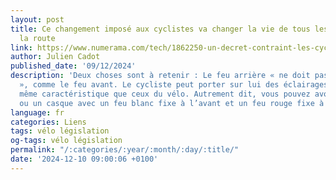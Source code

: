 ```yaml
---
layout: post
title: Ce changement imposé aux cyclistes va changer la vie de tous les usagers de
  la route
link: https://www.numerama.com/tech/1862250-un-decret-contraint-les-cyclistes-a-la-sobriete-lumineuse.html
author: Julien Cadot
published_date: '09/12/2024'
description: 'Deux choses sont à retenir : Le feu arrière « ne doit pas être clignotant
  », comme le feu avant. Le cycliste peut porter sur lui des éclairages qui ont la
  même caractéristique que ceux du vélo. Autrement dit, vous pouvez avoir un gilet
  ou un casque avec un feu blanc fixe à l’avant et un feu rouge fixe à l’arrière.'
language: fr
categories: Liens
tags: vélo législation
og-tags: vélo législation
permalink: "/:categories/:year/:month/:day/:title/"
date: '2024-12-10 09:00:06 +0100'
---
```

